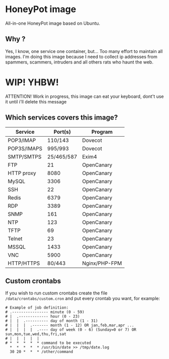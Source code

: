 # HoneyPot image
All-in-one HoneyPot image based on Ubuntu.

## Why ?
Yes, I know, one service one container, but... Too many effort to maintain all images.
I'm doing this image because I need to collect ip addresses from spammers, scammers, intruders and all others rats who haunt the web.

# WIP! YHBW!
ATTENTION! Work in progress, this image can eat your keyboard, dont't use it until i'll delete this message

## Which services covers this image?
| Service     | Port(s)    | Program    |
| ----------- | ---------- | ---------- |
| POP3/IMAP   | 110/143    | Dovecot    |
| POP3S/IMAPS | 995/993    | Dovecot    |
| SMTP/SMTPS  | 25/465/587 | Exim4      |
| FTP         | 21         | OpenCanary |
| HTTP proxy  | 8080       | OpenCanary |
| MySQL       | 3306       | OpenCanary |
| SSH         | 22         | OpenCanary |
| Redis       | 6379       | OpenCanary |
| RDP         | 3389       | OpenCanary |
| SNMP        | 161        | OpenCanary |
| NTP         | 123        | OpenCanary |
| TFTP        | 69         | OpenCanary |
| Telnet      | 23         | OpenCanary |
| MSSQL       | 1433       | OpenCanary |
| VNC         | 5900       | OpenCanary |
| HTTP/HTTPS  | 80/443     | Nginx/PHP-FPM |

## Custom crontabs 
If you wish to run custom crontabs create the file `/data/crontabs/custom.cron` and put every crontab you want, for example:  
```
# Example of job definition:
# .---------------- minute (0 - 59)
# |  .------------- hour (0 - 23)
# |  |  .---------- day of month (1 - 31)
# |  |  |  .------- month (1 - 12) OR jan,feb,mar,apr ...
# |  |  |  |  .---- day of week (0 - 6) (Sunday=0 or 7) OR sun,mon,tue,wed,thu,fri,sat
# |  |  |  |  |
# *  *  *  *  * command to be executed
  *  *  *  *  * /usr/bin/date >> /tmp/date.log
  30 20 *  *  * /other/command
```

